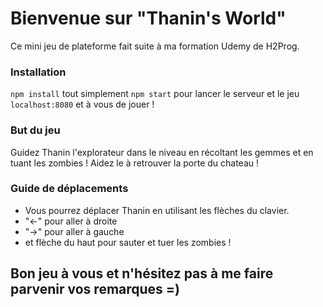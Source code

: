 # Bienvenue sur "Thanin's World"
Ce mini jeu de plateforme fait suite à ma formation Udemy de H2Prog.

### Installation
`npm install` tout simplement
`npm start` pour lancer le serveur et le jeu
`localhost:8080` et à vous de jouer !

### But du jeu
Guidez Thanin l'explorateur dans le niveau en récoltant les gemmes et en tuant les zombies !
Aidez le à retrouver la porte du chateau !

### Guide de déplacements
+ Vous pourrez déplacer Thanin en utilisant les flèches du clavier.
+ "<-" pour aller à droite
+ "->" pour aller à gauche
+ et flèche du haut pour sauter et tuer les zombies !

## Bon jeu à vous et n'hésitez pas à me faire parvenir vos remarques =)
